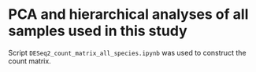 # PCA and hierarchical analyses of all samples used in this study

Script `DESeq2_count_matrix_all_species.ipynb` was used to construct the count matrix.


